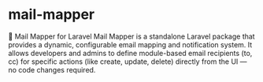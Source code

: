 # mail-mapper
📨 Mail Mapper for Laravel  Mail Mapper is a standalone Laravel package that provides a dynamic, configurable email mapping and notification system. It allows developers and admins to define module-based email recipients (to, cc) for specific actions (like create, update, delete) directly from the UI — no code changes required.
